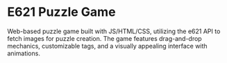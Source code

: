 # E621 Puzzle Game
Web-based puzzle game built with JS/HTML/CSS, utilizing the e621 API to fetch images for puzzle creation. The game features drag-and-drop mechanics, customizable tags, and a visually appealing interface with animations.
